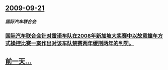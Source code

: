 ## [2009-09-21](/zh/news/2009/09/21/index.md)

##### 国际汽车联合会
### [国际汽车联合会针对雷诺车队在2008年新加坡大奖赛中以故意撞车方式操控比赛一案作出对该车队禁赛两年缓刑两年的判罚。](/zh/news/2009/09/21/国际汽车联合会针对雷诺车队在2008年新加坡大奖赛中以故意撞车方式操控比赛一案作出对该车队禁赛两年缓刑两年的判罚.md)
## [前一天...](/zh/news/2009/09/11/index.md)

